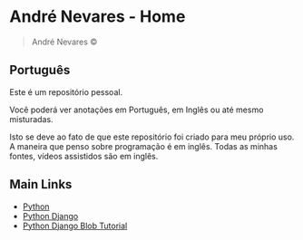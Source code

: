 # André Nevares - Home
> André Nevares &copy; 

## Português
Este é um repositório pessoal.  

Você poderá ver anotações em Português, em Inglês ou até mesmo misturadas.

Isto se deve ao fato de que este repositório foi criado para meu próprio uso.  A maneira que penso sobre programação é em inglês.  Todas as minhas fontes, vídeos assistidos são em inglês.

## Main Links
- [Python](https://github.com/andrenevares/andrenevares/blob/master/python/readme.md)
- [Python Django](https://github.com/andrenevares/andrenevares/blob/master/python/Django/readme.md)
- [Python Django Blob Tutorial](https://github.com/andrenevares/andrenevares/blob/master/python/Django/cursoCoreyShaeffer/readme.md)


